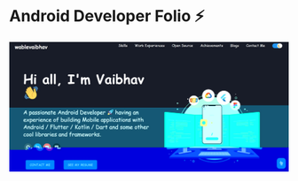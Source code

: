 # Android Developer Folio ⚡️


<p align="center">
  <kbd>
<img src="https://github.com/wablevaibhav/VaibhavPortfolio/blob/main/images/portfolio.jpg"></img>
  </kbd>
</p>
